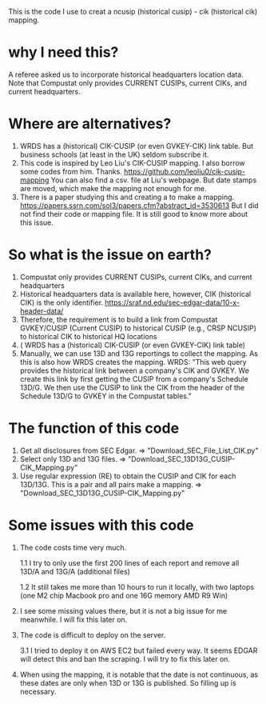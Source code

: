This is the code I use to creat a ncusip (historical cusip) - cik (historical cik) mapping. 

# why I need this?
A referee asked us to incorporate historical headquarters location data. Note that Compustat only provides CURRENT CUSIPs, current CIKs, and current headquarters.

# Where are alternatives?
1. WRDS has a (historical) CIK-CUSIP (or even GVKEY-CIK) link table. But business schools (at least in the UK) seldom subscribe it.
2. This code is inspired by Leo Liu's CIK-CUSIP mapping. I also borrow some codes from him. Thanks. https://github.com/leoliu0/cik-cusip-mapping
   You can also find a csv. file at Liu's webpage. But date stamps are moved, which make the mapping not enough for me.
3. There is a paper studying this and creating a to make a mapping. https://papers.ssrn.com/sol3/papers.cfm?abstract_id=3530613 But I did not find their code or mapping file. It is still good to know more about this issue.

# So what is the issue on earth?
1. Compustat only provides CURRENT CUSIPs, current CIKs, and current headquarters
2. Historical headquarters data is available here, however, CIK (historical CIK) is the only identifier. https://sraf.nd.edu/sec-edgar-data/10-x-header-data/
3. Therefore, the requirement is to build a link from Compustat GVKEY/CUSIP (Current CUSIP) to historical CUSIP (e.g., CRSP NCUSIP) to historical CIK to historical HQ locations
4. ( WRDS has a (historical) CIK-CUSIP (or even GVKEY-CIK) link table)
5. Manually, we can use 13D and 13G reportings to collect the mapping. As this is also how WRDS creates the mapping. WRDS: "This web query provides the historical link between a company's CIK and GVKEY. We create this link by first getting the CUSIP from a company's Schedule 13D/G. We then use the CUSIP to link the CIK from the header of the Schedule 13D/G to GVKEY in the Compustat tables."

# The function of this code
1. Get all disclosures from SEC Edgar. => "Download_SEC_File_List_CIK.py"
2. Select only 13D and 13G files. => "Download_SEC_13D13G_CUSIP-CIK_Mapping.py"
3. Use regular expression (RE) to obtain the CUSIP and CIK for each 13D/13G. This is a pair and all pairs make a mapping. => "Download_SEC_13D13G_CUSIP-CIK_Mapping.py"

# Some issues with this code
1. The code costs time very much.

   1.1 I try to only use the first 200 lines of each report and remove all 13D/A and 13G/A (additional files)
   
   1.2 It still takes me more than 10 hours to run it locally, with two laptops (one M2 chip Macbook pro and one 16G memory AMD R9 Win)
   
2. I see some missing values there, but it is not a big issue for me meanwhile. I will fix this later on.
3. The code is difficult to deploy on the server.
   
   3.1 I tried to deploy it on AWS EC2 but failed every way. It seems EDGAR will detect this and ban the scraping. I will try to fix this later on.

4. When using the mapping, it is notable that the date is not continuous, as these dates are only when 13D or 13G is published. So filling up is necessary.
